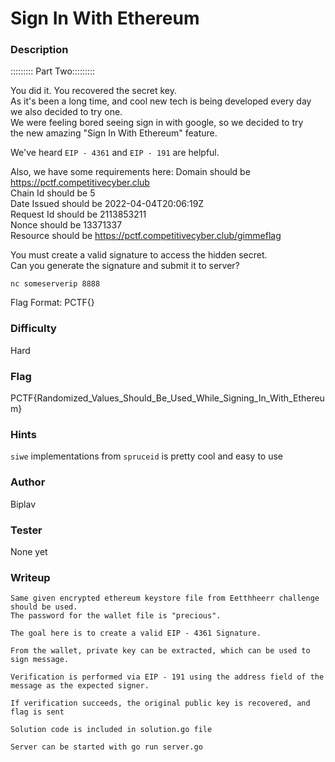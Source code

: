 # Sign In With Ethereum

### Description
::::::::: Part Two:::::::::

You did it. You recovered the secret key.  
As it's been a long time, and cool new tech is being developed every day we also decided to try one.  
We were feeling bored seeing sign in with google, so we decided to try  
the new amazing "Sign In With Ethereum" feature.   

We've heard `EIP - 4361` and `EIP - 191` are helpful.

Also, we have some requirements here:
Domain should be https://pctf.competitivecyber.club  
Chain Id should be 5  
Date Issued should be 2022-04-04T20:06:19Z  
Request Id should be 2113853211  
Nonce should be 13371337  
Resource should be https://pctf.competitivecyber.club/gimmeflag  

You must create a valid signature to access the hidden secret.  
Can you generate the signature and submit it to server?

`nc someserverip 8888`

Flag Format: PCTF{}

### Difficulty 
Hard

### Flag
PCTF{Randomized_Values_Should_Be_Used_While_Signing_In_With_Ethereum}

### Hints
`siwe` implementations from `spruceid` is pretty cool and easy to use

### Author
Biplav

### Tester
None yet

### Writeup
```
Same given encrypted ethereum keystore file from Eetthheerr challenge should be used.
The password for the wallet file is "precious".  

The goal here is to create a valid EIP - 4361 Signature.

From the wallet, private key can be extracted, which can be used to sign message.  

Verification is performed via EIP - 191 using the address field of the message as the expected signer.  

If verification succeeds, the original public key is recovered, and flag is sent

Solution code is included in solution.go file

Server can be started with go run server.go  
```
